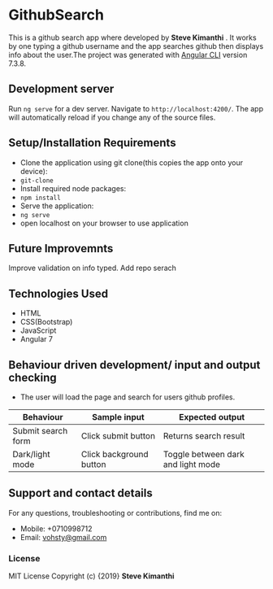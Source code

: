# GithubSearch
This is a github search app where developed by **Steve Kimanthi** . It works by one typing a github username and the app searches github then displays info about the user.The project was generated with [Angular CLI](https://github.com/angular/angular-cli) version 7.3.8.

## Development server

Run `ng serve` for a dev server. Navigate to `http://localhost:4200/`. The app will automatically reload if you change any of the source files.

 
## Setup/Installation Requirements
* Clone the application using git clone(this copies the app onto your device):
* `git-clone`
* Install required node packages:
* `npm install`
* Serve the application:
* `ng serve`
* open localhost on your browser to use application

## Future Improvemnts
Improve validation on info typed. Add repo serach

## Technologies Used
* HTML
* CSS(Bootstrap)
* JavaScript
* Angular 7

## Behaviour driven development/ input and output checking
* The user will load the page and search for users github profiles.


| Behaviour                     | Sample input             | Expected output                                         |
|-------------------------------|--------------------------|-------------------------------------------|
| Submit search form            | Click submit button      | Returns search result            |
| Dark/light mode                | Click background button | Toggle between dark and light mode                       |

## Support and contact details
For any questions, troubleshooting or contributions,  find me on:
* Mobile: +0710998712
* Email: vohsty@gmail.com

### License
MIT License
Copyright (c) {2019} **Steve Kimanthi**



